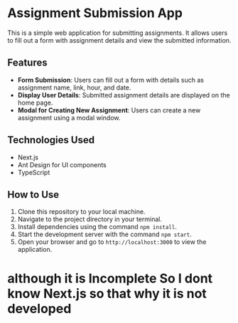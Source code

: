 # Assignment Submission App

This is a simple web application for submitting assignments. It allows users to fill out a form with assignment details and view the submitted information.

## Features

- **Form Submission**: Users can fill out a form with details such as assignment name, link, hour, and date.
- **Display User Details**: Submitted assignment details are displayed on the home page.
- **Modal for Creating New Assignment**: Users can create a new assignment using a modal window.

## Technologies Used

- Next.js
- Ant Design for UI components
- TypeScript

## How to Use

1. Clone this repository to your local machine.
2. Navigate to the project directory in your terminal.
3. Install dependencies using the command `npm install`.
4. Start the development server with the command `npm start`.
5. Open your browser and go to `http://localhost:3000` to view the application.

# although it is Incomplete  So I dont know  Next.js so that why it is not developed  

